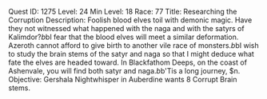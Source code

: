 Quest ID: 1275
Level: 24
Min Level: 18
Race: 77
Title: Researching the Corruption
Description: Foolish blood elves toil with demonic magic. Have they not witnessed what happened with the naga and with the satyrs of Kalimdor?$b$bI fear that the blood elves will meet a similar deformation. Azeroth cannot afford to give birth to another vile race of monsters.$b$bI wish to study the brain stems of the satyr and naga so that I might deduce what fate the elves are headed toward. In Blackfathom Deeps, on the coast of Ashenvale, you will find both satyr and naga.$b$b'Tis a long journey, $n.
Objective: Gershala Nightwhisper in Auberdine wants 8 Corrupt Brain stems.
